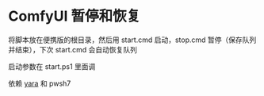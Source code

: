 # ComfyUI 暂停和恢复

将脚本放在便携版的根目录，然后用 start.cmd 启动，stop.cmd 暂停（保存队列并结束），下次 start.cmd 会自动恢复队列

启动参数在 start.ps1 里面调

依赖 [yara](https://github.com/Satellile/yara) 和 pwsh7
